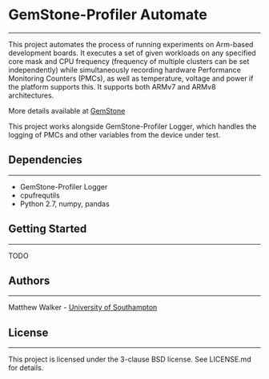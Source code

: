 # GemStone-Profiler Automate
----------------------------
This project automates the process of running experiments on Arm-based development boards. It executes a set of given workloads on any specified core mask and CPU frequency (frequency of multiple clusters can be set independently) while simultaneously recording hardware Performance Monitoring Counters (PMCs), as well as temperature, voltage and power if the platform supports this. It supports both ARMv7 and ARMv8 architectures. 

More details available at [GemStone](https://gemstone.ecs.soton.ac.uk)

This project works alongside GemStone-Profiler Logger, which handles the logging of PMCs and other variables from the device under test. 

## Dependencies
---------------
+ GemStone-Profiler Logger
+ cpufrequtils
+ Python 2.7, numpy, pandas

## Getting Started
------------------
TODO

## Authors
----------
Matthew Walker - [University of Southampton](https://www.southampton.ac.uk)

## License
----------
This project is licensed under the 3-clause BSD license. See LICENSE.md for details.

